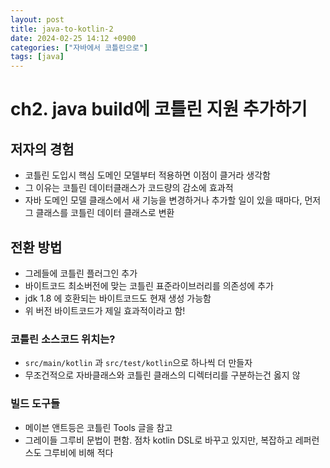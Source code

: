 ```yaml
---
layout: post
title: java-to-kotlin-2
date: 2024-02-25 14:12 +0900
categories: ["자바에서 코틀린으로"]
tags: [java]
---
```


# ch2. java build에 코틀린 지원 추가하기


## 저자의 경험
- 코틀린 도입시 핵심 도메인 모델부터 적용하면 이점이 클거라 생각함
- 그 이유는 코틀린 데이터클래스가 코드량의 감소에 효과적
- 자바 도메인 모델 클래스에서 새 기능을 변경하거나 추가할 일이 있을 때마다, 먼저 그 클래스를 코틀린 데이터 클래스로 변환


## 전환 방법

- 그레들에 코틀린 플러그인 추가
- 바이트코드 최소버전에 맞는 코틀린 표준라이브러리를 의존성에 추가
- jdk 1.8 에 호환되는 바이트코드도 현재 생성 가능함
- 위 버전 바이트코드가 제일 효과적이라고 함!


### 코틀린 소스코드 위치는?
- `src/main/kotlin` 과 `src/test/kotlin`으로 하나씩 더 만들자
- 무조건적으로 자바클래스와 코틀린 클래스의 디렉터리를 구분하는건 옳지 않

### 빌드 도구들
- 메이븐 앤트등은 코틀린 Tools 글을 참고
- 그레이들 그루비 문법이 편함. 점차 kotlin DSL로 바꾸고 있지만, 복잡하고 레퍼런스도 그루비에 비해 적다


